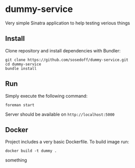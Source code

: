 # dummy-service

Very simple Sinatra application to help testing verious things

## Install

Clone repository and install dependencies with Bundler:

```
git clone https://github.com/sosedoff/dummy-service.git
cd dummy-service
bundle install
```

## Run

Simply execute the following command:

```
foreman start
```

Server should be available on `http://localhost:5000`

## Docker

Project includes a very basic Dockerfile. To build image run:

```
docker build -t dummy .
```
something
